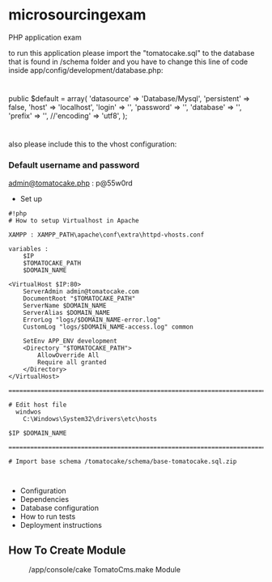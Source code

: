 
# microsourcingexam
PHP application exam


to run this application please import the "tomatocake.sql" to the database that is found in /schema folder
and you have to change this line of code inside app/config/development/database.php:

# 
public $default = array(
	'datasource' => 'Database/Mysql',
	'persistent' => false,
	'host' => 'localhost',
	'login' => '',
	'password' => '',
	'database' => '',
	'prefix' => '',
	//'encoding' => 'utf8',
);
#

also please include this to the vhost configuration:

### Default username and password ###
admin@tomatocake.php : p@55w0rd


* Set up

```
#!php
# How to setup Virtualhost in Apache

XAMPP : XAMPP_PATH\apache\conf\extra\httpd-vhosts.conf

variables :
    $IP
    $TOMATOCAKE_PATH
    $DOMAIN_NAME

<VirtualHost $IP:80>
    ServerAdmin admin@tomatocake.com
    DocumentRoot "$TOMATOCAKE_PATH"
    ServerName $DOMAIN_NAME
    ServerAlias $DOMAIN_NAME
    ErrorLog "logs/$DOMAIN_NAME-error.log"
    CustomLog "logs/$DOMAIN_NAME-access.log" common

    SetEnv APP_ENV development
    <Directory "$TOMATOCAKE_PATH">
        AllowOverride All
        Require all granted
    </Directory>
</VirtualHost>

=============================================================================================

# Edit host file
  windwos
    C:\Windows\System32\drivers\etc\hosts

$IP $DOMAIN_NAME

=============================================================================================

# Import base schema /tomatocake/schema/base-tomatocake.sql.zip



```


* Configuration
* Dependencies
* Database configuration
* How to run tests
* Deployment instructions


## How To Create Module ##
<DIR>/app/console/cake TomatoCms.make Module
